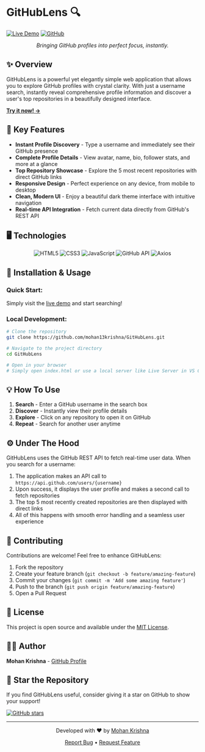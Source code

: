 # GitHubLens 🔍

[![Live Demo](https://img.shields.io/badge/LIVE-DEMO-brightgreen?style=for-the-badge)](https://mohan13krishna.github.io/GitHubLens/)
[![GitHub](https://img.shields.io/badge/GitHub-Repository-blue?style=for-the-badge&logo=github)](https://github.com/mohan13krishna/GitHubLens)

<div align="center">
  <p><em>Bringing GitHub profiles into perfect focus, instantly.</em></p>
</div>

## ✨ Overview

GitHubLens is a powerful yet elegantly simple web application that allows you to explore GitHub profiles with crystal clarity. With just a username search, instantly reveal comprehensive profile information and discover a user's top repositories in a beautifully designed interface.

**[Try it now! →](https://mohan13krishna.github.io/GitHubLens/)**

## 🚀 Key Features

- **Instant Profile Discovery** - Type a username and immediately see their GitHub presence
- **Complete Profile Details** - View avatar, name, bio, follower stats, and more at a glance
- **Top Repository Showcase** - Explore the 5 most recent repositories with direct GitHub links
- **Responsive Design** - Perfect experience on any device, from mobile to desktop
- **Clean, Modern UI** - Enjoy a beautiful dark theme interface with intuitive navigation
- **Real-time API Integration** - Fetch current data directly from GitHub's REST API

## 🖥️ Technologies

<div align="center">
  <img src="https://img.shields.io/badge/HTML5-E34F26?style=for-the-badge&logo=html5&logoColor=white" alt="HTML5">
  <img src="https://img.shields.io/badge/CSS3-1572B6?style=for-the-badge&logo=css3&logoColor=white" alt="CSS3">
  <img src="https://img.shields.io/badge/JavaScript-F7DF1E?style=for-the-badge&logo=javascript&logoColor=black" alt="JavaScript">
  <img src="https://img.shields.io/badge/GitHub_API-181717?style=for-the-badge&logo=github&logoColor=white" alt="GitHub API">
  <img src="https://img.shields.io/badge/Axios-5A29E4?style=for-the-badge&logo=axios&logoColor=white" alt="Axios">
</div>


## 🔧 Installation & Usage

### Quick Start:
Simply visit the [live demo](https://mohan13krishna.github.io/GitHubLens/) and start searching!

### Local Development:
```bash
# Clone the repository
git clone https://github.com/mohan13krishna/GitHubLens.git

# Navigate to the project directory
cd GitHubLens

# Open in your browser
# Simply open index.html or use a local server like Live Server in VS Code
```

## 💡 How To Use

1. **Search** - Enter a GitHub username in the search box
2. **Discover** - Instantly view their profile details
3. **Explore** - Click on any repository to open it on GitHub
4. **Repeat** - Search for another user anytime

## ⚙️ Under The Hood

GitHubLens uses the GitHub REST API to fetch real-time user data. When you search for a username:

1. The application makes an API call to `https://api.github.com/users/{username}`
2. Upon success, it displays the user profile and makes a second call to fetch repositories
3. The top 5 most recently created repositories are then displayed with direct links
4. All of this happens with smooth error handling and a seamless user experience

## 🤝 Contributing

Contributions are welcome! Feel free to enhance GitHubLens:

1. Fork the repository
2. Create your feature branch (`git checkout -b feature/amazing-feature`)
3. Commit your changes (`git commit -m 'Add some amazing feature'`)
4. Push to the branch (`git push origin feature/amazing-feature`)
5. Open a Pull Request

## 📝 License

This project is open source and available under the [MIT License](LICENSE).

## 👨‍💻 Author

**Mohan Krishna** - [GitHub Profile](https://github.com/mohan13krishna)

## 🌟 Star the Repository

If you find GitHubLens useful, consider giving it a star on GitHub to show your support!

[![GitHub stars](https://img.shields.io/github/stars/mohan13krishna/GitHubLens?style=social)](https://github.com/mohan13krishna/GitHubLens/stargazers)

---

<div align="center">
  <p>Developed with ❤️ by <a href="https://github.com/mohan13krishna">Mohan Krishna</a></p>
  <p>
    <a href="https://github.com/mohan13krishna/GitHubLens/issues">Report Bug</a> •
    <a href="https://github.com/mohan13krishna/GitHubLens/issues">Request Feature</a>
  </p>
</div>
